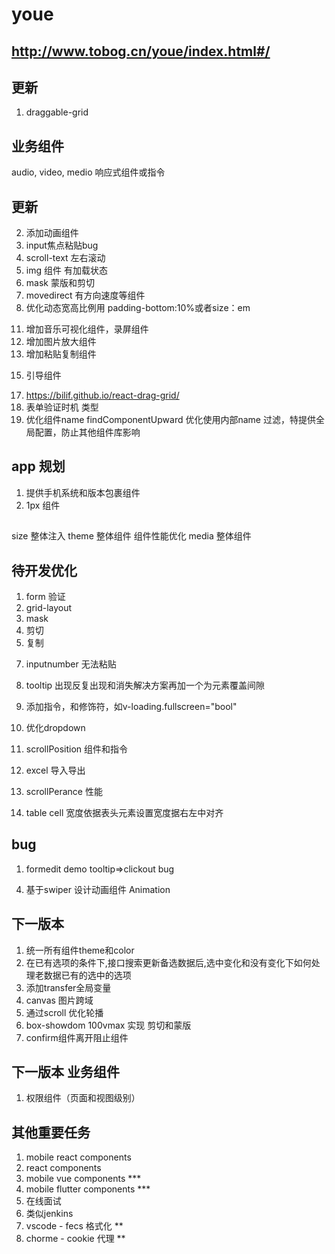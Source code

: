 
# youe

## http://www.tobog.cn/youe/index.html#/


## 更新
1. draggable-grid

## 业务组件

audio,
video,
medio 响应式组件或指令


## 更新
<!-- 1. button 增加异步点击，样式优化 -->
2. 添加动画组件
3. input焦点粘贴bug 
4. scroll-text 左右滚动
5. img 组件 有加载状态
6. mask 蒙版和剪切
7. movedirect 有方向速度等组件
8. 优化动态宽高比例用 padding-bottom:10%或者size：em
<!-- 9. 增加dropBase 仅仅提供下拉基础 -->
<!-- 10. 增加 Theme组件，Media 组件 -->
11. 增加音乐可视化组件，录屏组件
12. 增加图片放大组件
13. 增加粘贴复制组件
<!-- 14. resize 组件 -->
15. 引导组件
<!-- 16. 瀑布流布局 -->
17. https://bilif.github.io/react-drag-grid/
18. 表单验证时机 类型
19. 优化组件name findComponentUpward 优化使用内部name 过滤，特提供全局配置，防止其他组件库影响
## app  规划
1. 提供手机系统和版本包裹组件
2. 1px 组件



## 
size 整体注入
theme 整体组件
组件性能优化
media  整体组件



## 待开发优化
1. form 验证
2. grid-layout
3. mask
4. 剪切
5. 复制
<!-- 6. setp2 -->
7. inputnumber 无法粘贴
8. tooltip 出现反复出现和消失解决方案再加一个为元素覆盖间隙



9. 添加指令，和修饰符，如v-loading.fullscreen="bool"
10. 优化dropdown
11. scrollPosition 组件和指令
12. excel 导入导出
13. scrollPerance 性能
14. table cell 宽度依据表头元素设置宽度据右左中对齐
<!-- 15. drop 通过display 状态开启性能和显示bug -->

## bug
1. formedit demo tooltip=>clickout bug
<!-- 2. ColorPicter 缺少清除，没有透明度下高度比例不好看（高偏低），按钮偏大 -->


4. 基于swiper 设计动画组件 Animation




## 下一版本
1. 统一所有组件theme和color
2. 在已有选项的条件下,接口搜索更新备选数据后,选中变化和没有变化下如何处理老数据已有的选中的选项
3. 添加transfer全局变量
4. canvas 图片跨域
5. 通过scroll 优化轮播
6. box-showdom 100vmax 实现 剪切和蒙版 
8. confirm组件离开阻止组件

## 下一版本 业务组件
1. 权限组件（页面和视图级别）


## 其他重要任务
1. mobile react components
1. react components
2. mobile vue components ***
3. mobile flutter components ***
4. 在线面试
5. 类似jenkins
6. vscode - fecs 格式化 **
7. chorme - cookie 代理 **